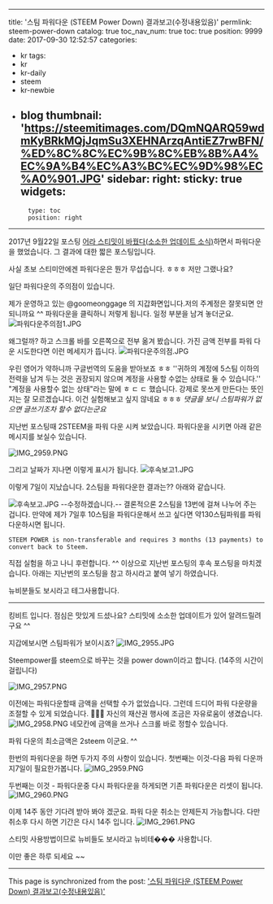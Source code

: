 
---
title: '스팀 파워다운 (STEEM Power Down) 결과보고(수정내용있음)'
permlink: steem-power-down
catalog: true
toc_nav_num: true
toc: true
position: 9999
date: 2017-09-30 12:52:57
categories:
- kr
tags:
- kr
- kr-daily
- steem
- kr-newbie
- blog
thumbnail: 'https://steemitimages.com/DQmNQARQ59wdmKyBRkMQjJqmSu3XEHNArzqAntiEZ7rwBFN/%ED%8C%8C%EC%9B%8C%EB%8B%A4%EC%9A%B4%EC%A3%BC%EC%9D%98%EC%A0%901.JPG'
sidebar:
    right:
        sticky: true
widgets:
    -
        type: toc
        position: right
---


2017년 9월22일 포스팅 [어라 스티밋이 바꿨다(소소한 업데이트 소식)](https://steemit.com/kr/@kingbit/4aucqb)하면서 파워다운을 했었습니다. 그 결과에 대한 짧은 포스팅입니다. 

사실 초보 스티미안에겐 파워다운은 뭔가 무섭습니다. ㅎㅎㅎ 저만 그랬나요? 

일단 파워다운의 주의점이 있습니다. 

제가 운영하고 있는 @goomeonggage 의 지갑화면입니다.저의 주계정은 잘못되면 안되니까요 ^^ 파워다운을 클릭하니 저렇게 됩니다. 일정 부분을 남겨 놓더군요.  
![파워다운주의점1.JPG](https://steemitimages.com/DQmNQARQ59wdmKyBRkMQjJqmSu3XEHNArzqAntiEZ7rwBFN/%ED%8C%8C%EC%9B%8C%EB%8B%A4%EC%9A%B4%EC%A3%BC%EC%9D%98%EC%A0%901.JPG)

왜그럴까? 하고 스크롤 바를 오른쪽으로 전부 옮겨 봤습니다. 가진 금액 전부를 파워 다운  시도한다면 이런 메세지가 뜹니다. 
![파워다운주의점.JPG](https://steemitimages.com/DQmdWCinrzd9UK6r3hHqi5fW9iAhKB9YJRxM5QDUfTMjKyj/%ED%8C%8C%EC%9B%8C%EB%8B%A4%EC%9A%B4%EC%A3%BC%EC%9D%98%EC%A0%90.JPG)

우린 영어가 약하니까 구글번역의 도움을 받아보죠 ㅎㅎ
''귀하의 계정에 5스팀 이하의 전력을 남겨 두는 것은 권장되지 않으며 계정을 사용할 수없는 상태로 둘 수 있습니다.''
"계정을 사용할수 없는 상태"라는 말에 ㅎ ㄷ ㄷ 했습니다. 강제로 못쓰게 만든다는 뜻인지는 잘 모르겠습니다. 이건 실험해보고 싶지 않네요 ㅎㅎㅎ *댓글을 보니 스팀파워가 없으면 글쓰기조차 할수 없다는군요* 

지난번 포스팅때 2STEEM을 파워 다운 시켜 보았습니다.  파워다운을 시키면 아래 같은 메시지를 보실수 있습니다. 

![IMG_2959.PNG](https://steemitimages.com/DQmfZLJo6NH1jCBSdRJgtJfL7Rk7cUKxNtJqQjb8HmvMwR6/IMG_2959.PNG)

그리고 날짜가 지나면 이렇게 표시가 됩니다. 
![후속보고1.JPG](https://steemitimages.com/DQmRRsUMT1G8tNXzfs2qiVvHneBaqGoAqMJxL1d1FupMZ7n/%ED%9B%84%EC%86%8D%EB%B3%B4%EA%B3%A01.JPG)

이렇게 7일이 지났습니다. 2스팀을 파워다운한 결과는??  아래와 같습니다. 

![후속보고.JPG](https://steemitimages.com/DQmWor6djaiA49FgEwHtCnHTmX7qUzRf9fRJ1q82GKA8Fmb/%ED%9B%84%EC%86%8D%EB%B3%B4%EA%B3%A0.JPG)
--수정하겠습니다.--
결론적으론 2스팀을 13번에 걸쳐 나누어 주는 겁니다.  만약에 제가 7일후 10스팀을 파워다운해서 쓰고 싶다면 약130스팀파워를 파워다운하시면 됩니다. 
~~~
STEEM POWER is non-transferable and requires 3 months (13 payments) to convert back to Steem.
~~~
 직접 실험을 하고 나니 후련합니다. ^^ 이상으로 지난번 포스팅의 후속 포스팅을 마치겠습니다.  아래는 지난번의 포스팅을 참고 하시라고 붙여 넣기 하였습니다. 

뉴비분들도 보시라고 테그사용합니다. 






---
킹비트 입니다. 점심은 맛있게 드셨나요? 
스티밋에 소소한 업데이트가 있어 알려드릴려구요 ^^ 

지갑에보시면 스팀파워가 보이시죠? 
![IMG_2955.JPG](https://steemitimages.com/DQmTJkvgs9K6ZwPBQcRapfdLVZWqd8WPPe6KR75awjydEn8/IMG_2955.JPG)



Steempower를  steem으로 바꾸는 것을 power down이라고 합니다. (14주의 시간이 걸립니다)

![IMG_2957.PNG](https://steemitimages.com/DQmZdaq7D2VcxdANEnzn4kTQaadmZXVjmhAQYFi3qzLEfjm/IMG_2957.PNG)

이전에는 파워다운할때 금액을 선택할 수가 없었습니다.  그런데 드디어 파워 다운량을 조절할 수 있게 되었습니다. 👏👏👏
자신의 재산권 행사에 조금은 자유로움이 생겼습니다. 
![IMG_2958.PNG](https://steemitimages.com/DQmNoofF7LB9GYb6EbzxbuCRGGKo8W61VxnaoBSr7SQYmQU/IMG_2958.PNG)
네모칸에 금액을 쓰거나 스크롤 바로 정할수 있습니다. 

파워 다운의 최소금액은 2steem 이군요. ^^ 

한번의 파워다운을 하면 두가지 주의 사항이 있습니다. 
첫번째는 이것-다음 파워 다운까지7일이 필요한가봅니다. 
![IMG_2959.PNG](https://steemitimages.com/DQmfZLJo6NH1jCBSdRJgtJfL7Rk7cUKxNtJqQjb8HmvMwR6/IMG_2959.PNG)

두번째는 이것 - 파워다운중 다시 파워다운을 하게되면 기존 파워다운은 리셋이 됩니다. 
![IMG_2960.PNG](https://steemitimages.com/DQmZthKV8WMJ7yA8eFuku4ovvQMqXwDjLKxs6SD4bLA4NsW/IMG_2960.PNG)


이제 14주 동안 기다려 받아 봐야 겠군요. 파워 다운 취소는 안제든지 가능합니다.  다만 취소후 다시 하면 기간은 다시 14주 입니다. 
![IMG_2961.PNG](https://steemitimages.com/DQmNuEiXrey1KcXqfkn1PoeeiwbgDmtYHYhnCyinry9BGGD/IMG_2961.PNG)

스티밋 사용방법이므로 뉴비들도 보시라고 뉴비테��� 사용합니다. 

이만 좋은 하루 되세요 ~~

- - -

This page is synchronized from the post: ['스팀 파워다운 (STEEM Power Down) 결과보고(수정내용있음)'](https://steemit.com/@kingbit/steem-power-down)
